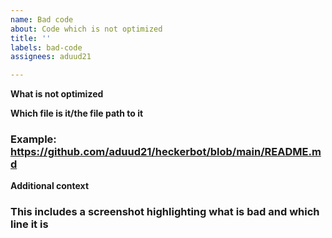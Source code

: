 ```yaml
---
name: Bad code
about: Code which is not optimized
title: ''
labels: bad-code
assignees: aduud21

---
```


**What is not optimized**

**Which file is it/the file path to it**
### Example: https://github.com/aduud21/heckerbot/blob/main/README.md

**Additional context**
### This includes a screenshot highlighting what is bad and which line it is
